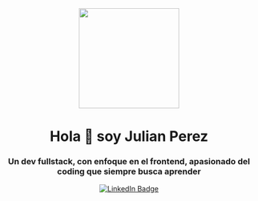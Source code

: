 <!--### Hi there 👋 -->
<div id="header" align="center">
  <img src="https://media.giphy.com/media/CuuSHzuc0O166MRfjt/giphy.gif" width="200" />
    <h1 align="center"> Hola 👋 soy Julian Perez </h1>
    <h3 align="center"> Un dev fullstack, con enfoque en el frontend, apasionado del coding que siempre busca aprender </h3>
</div>
<div id="badges" align="center">
  <a href="https://www.linkedin.com/in/julian-perez-12b368247/" >
    <img src="https://img.shields.io/badge/Julian_Perez-Follow-blue?logo=LinkedIn&logoColor=blue&labelColor=white&color=blue"
alt="LinkedIn Badge" />
</a>
  
</div>
<!--
**JulianAgPerez/JulianAgPerez** is a ✨ _special_ ✨ repository because its `README.md` (this file) appears on your GitHub profile.

Here are some ideas to get you started:

- 🔭 I’m currently working on ...
- 🌱 I’m currently learning ...
- 👯 I’m looking to collaborate on ...
- 🤔 I’m looking for help with ...
- 💬 Ask me about ...
- 📫 How to reach me: ...
- 😄 Pronouns: ...
- ⚡ Fun fact: ...
-->
